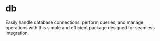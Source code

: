 # db
Easily handle database connections, perform queries, and manage operations with this simple and efficient package designed for seamless integration.
